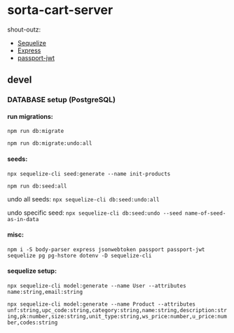 # sorta-cart-server

shout-outz:

- [Sequelize](https://sequelize.org/)
- [Express](https://expressjs.com/)
- [passport-jwt](http://www.passportjs.org/packages/passport-jwt/)

## devel

### DATABASE setup (PostgreSQL)

#### run migrations:

`npm run db:migrate`

`npm run db:migrate:undo:all`

#### seeds:

`npx sequelize-cli seed:generate --name init-products`

`npm run db:seed:all`

undo all seeds:
`npx sequelize-cli db:seed:undo:all`

undo specific seed:
`npx sequelize-cli db:seed:undo --seed name-of-seed-as-in-data`

#### misc:

`npm i -S body-parser express jsonwebtoken passport passport-jwt sequelize pg pg-hstore dotenv -D sequelize-cli`

#### sequelize setup:

`npx sequelize-cli model:generate --name User --attributes name:string,email:string`

`npx sequelize-cli model:generate --name Product --attributes unf:string,upc_code:string,category:string,name:string,description:string,pk:number,size:string,unit_type:string,ws_price:number,u_price:number,codes:string`

